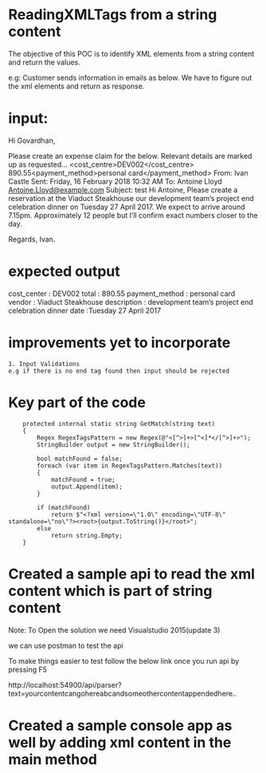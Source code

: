 # ReadingXMLTags from a string content

The objective of this POC is to identify XML elements from a string content and return the values.

e.g:  Customer sends information in emails as below. We have to figure out the xml elements and return as response.

# input:
Hi Govardhan,

Please create an expense claim for the below. Relevant details are marked up as requested…
<expense><cost_centre>DEV002</cost_centre> <total>890.55</total><payment_method>personal
card</payment_method>
</expense>
From: Ivan Castle
Sent: Friday, 16 February 2018 10:32 AM
To: Antoine Lloyd <Antoine.Lloyd@example.com>
Subject: test
Hi Antoine,
Please create a reservation at the <vendor>Viaduct Steakhouse</vendor> our <description>development
team’s project end celebration dinner</description> on <date>Tuesday 27 April 2017</date>. We expect to
arrive around 7.15pm. Approximately 12 people but I’ll confirm exact numbers closer to the day.

Regards,
Ivan.

# expected output
cost_center : DEV002
total : 890.55
payment_method  : personal card
vendor : Viaduct Steakhouse
description : development team’s project end celebration dinner
date :Tuesday 27 April 2017

# improvements yet to incorporate
    1. Input Validations 
    e.g if there is no end tag found then input should be rejected
    
# Key part of the code
        protected internal static string GetMatch(string text)
        {
            Regex RegexTagsPattern = new Regex(@"<[^>]+>[^<]*</[^>]+>");
            StringBuilder output = new StringBuilder();

            bool matchFound = false;
            foreach (var item in RegexTagsPattern.Matches(text))
            {
                matchFound = true;
                output.Append(item);
            }

            if (matchFound)
                return $"<?xml version=\"1.0\" encoding=\"UTF-8\" standalone=\"no\"?><root>{output.ToString()}</root>";
            else
                return string.Empty;
        }


# Created a sample api to read the xml content which is part of string content

Note: To Open the solution we need Visualstudio 2015(update 3)

we can use postman to test the api

To make things easier to test follow the below link once you run api by pressing F5

http://localhost:54900/api/parser?text=yourcontentcangohere<value>abc</value>andsomeothercontentappendedhere..

# Created a sample console app as well by adding xml content in the main method
